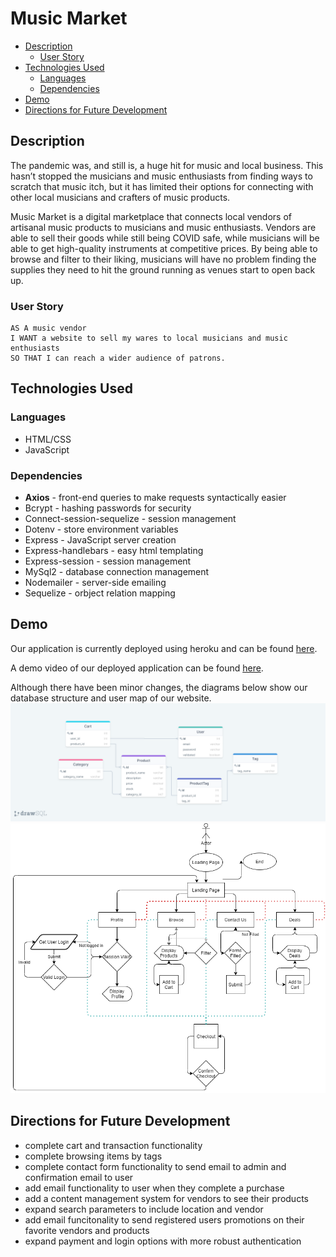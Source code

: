 # Music Market <!-- omit in toc -->
- [Description](#description)
  - [User Story](#user-story)
- [Technologies Used](#technologies-used)
  - [Languages](#languages)
  - [Dependencies](#dependencies)
- [Demo](#demo)
- [Directions for Future Development](#directions-for-future-development)
## Description
The pandemic was, and still is, a huge hit for music and local business. This hasn’t stopped the musicians and music enthusiasts from finding ways to scratch that music itch, but it has limited their options for connecting with other local musicians and crafters of music products.

Music Market is a digital marketplace that connects local vendors of artisanal music products to musicians and music enthusiasts. Vendors are able to sell their goods while still being COVID safe, while musicians will be able to get high-quality instruments at competitive prices. By being able to browse and filter to their liking, musicians will have no problem finding the supplies they need to hit the ground running as venues start to open back up. 

### User Story
```
AS A music vendor 
I WANT a website to sell my wares to local musicians and music enthusiasts 
SO THAT I can reach a wider audience of patrons.
```

## Technologies Used
### Languages
 - HTML/CSS
 - JavaScript

### Dependencies
 - **Axios** - front-end queries to make requests syntactically easier
 - Bcrypt - hashing passwords for security
 - Connect-session-sequelize - session management
 - Dotenv - store environment variables
 - Express - JavaScript server creation
 - Express-handlebars - easy html templating
 - Express-session - session management
 - MySql2 - database connection management
 - Nodemailer - server-side emailing
 - Sequelize - orbject relation mapping

## Demo
Our application is currently deployed using heroku and can be found [here](https://stark-citadel-98109.herokuapp.com/).

A demo video of our deployed application can be found [here](https://www.youtube.com/watch?v=0_nQaP8IQkk).

Although there have been minor changes, the diagrams below show our database structure and user map of our website.
![database structure](assets/database-map.png)
![user map](assets/state_diagram.png)

## Directions for Future Development
- complete cart and transaction functionality
- complete browsing items by tags
- complete contact form functionality to send email to admin and confirmation email to user
- add email functionality to user when they complete a purchase
- add a content management system for vendors to see their products
- expand search parameters to include location and vendor
- add email funcitonality to send registered users promotions on their favorite vendors and products
- expand payment and login options with more robust authentication